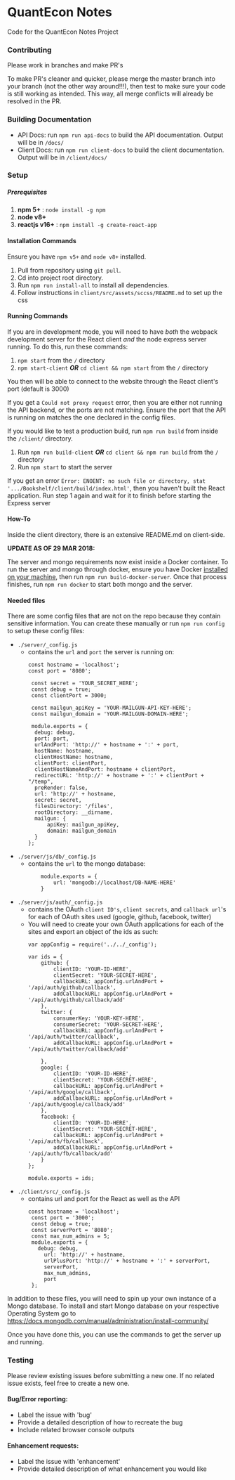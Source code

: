 # QuantEcon Notes

Code for the QuantEcon Notes Project

### Contributing
Please work in branches and make PR's

To make PR's cleaner and quicker, please merge the master branch into your branch (not the other way around!!!), 
then test to make sure your code is still working as intended. This way, all merge conflicts will already be resolved in the PR.

### Building Documentation
* API Docs: run `npm run api-docs` to build the API documentation. Output will be in `/docs/`
* Client Docs: run `npm run client-docs` to build the client documentation. Output will be in `/client/docs/`

### Setup
##### Prerequisites
1. **npm 5+** : `node install -g npm`
2. **node v8+** 
3. **reactjs v16+** : `npm install -g create-react-app`

#### Installation Commands 
Ensure you have `npm v5+` and `node v8+` installed. 
1. Pull from repository using `git pull`.
2. Cd into project root directory.
3. Run `npm run install-all` to install all dependencies.
4. Follow instructions in `client/src/assets/sccss/README.md` to set up the css

#### Running Commands
If you are in development mode, you will need to have _both_ the webpack development server for the React client _and_ the node express server running. To do this, run these commands:

1. `npm start` from the `/` directory
2. `npm start-client` **_OR_** `cd client && npm start` from the `/` directory

You then will be able to connect to the website through the React client's port (default is 3000)

If you get a `Could not proxy request` error, then you are either not running the API backend, or the ports are not matching. Ensure the port that the API is running on matches the one declared in the config files.

If you would like to test a production build, run `npm run build` from inside the `/client/` directory.

1. Run `npm run build-client` **_OR_** `cd client && npm run build` from the `/` directory
2. Run `npm start` to start the server

If you get an error `Error: ENOENT: no such file or directory, stat '.../Bookshelf/client/build/index.html'`, then you haven't built the React application. Run step 1 again and wait for it to finish before starting the Express server

#### How-To 
Inside the client directory, there is an extensive README.md on client-side. 

**UPDATE AS OF 29 MAR 2018:**

The server and mongo requirements now exist inside a Docker container. To run the server and mongo through docker,
ensure you have Docker [installed on your machine](https://docs.docker.com/install/), then run `npm run build-docker-server`.
Once that process finishes, run `npm run docker` to start both mongo and the server.

#### Needed files
There are some config files that are not on the repo because they contain sensitive information. You can create these manually or run `npm run config` to setup these config files:
* `./server/_config.js`
    * contains the `url` and `port` the server is running on:
        ```
        const hostname = 'localhost';
        const port = '8080';

         const secret = 'YOUR_SECRET_HERE';
         const debug = true;
         const clientPort = 3000;

         const mailgun_apiKey = 'YOUR-MAILGUN-API-KEY-HERE';
         const mailgun_domain = 'YOUR-MAILGUN-DOMAIN-HERE';

         module.exports = {
          debug: debug,
          port: port,
          urlAndPort: 'http://' + hostname + ':' + port,
          hostName: hostname,
          clientHostName: hostname,
          clientPort: clientPort,
          clientHostNameAndPort: hostname + clientPort,
          redirectURL: 'http://' + hostname + ':' + clientPort + "/temp",
          preRender: false,
          url: 'http://' + hostname,
          secret: secret,
          filesDirectory: '/files',
          rootDirectory: __dirname,
          mailgun: {
              apiKey: mailgun_apiKey,
              domain: mailgun_domain
          }
      };

* `./server/js/db/_config.js`
    * contains the `url` to the mongo database:
        ```
            module.exports = {
                url: 'mongodb://localhost/DB-NAME-HERE'
            }
* `./server/js/auth/_config.js`
    * contains the OAuth `client ID's`, `client secrets`, and `callback url`'s for each of OAuth sites used (google, github, facebook, twitter)
    * You will need to create your own OAuth applications for each of the sites and export an object of the ids as such:
        ```
        var appConfig = require('../../_config');

        var ids = {
            github: {
                clientID: 'YOUR-ID-HERE',
                clientSecret: 'YOUR-SECRET-HERE',
                callbackURL: appConfig.urlAndPort + '/api/auth/github/callback',
                addCallbackURL: appConfig.urlAndPort + '/api/auth/github/callback/add'
            },
            twitter: {
                consumerKey: 'YOUR-KEY-HERE',
                consumerSecret: 'YOUR-SECRET-HERE',
                callbackURL: appConfig.urlAndPort + '/api/auth/twitter/callback',
                addCallbackURL: appConfig.urlAndPort + '/api/auth/twitter/callback/add'

            },
            google: {
                clientID: 'YOUR-ID-HERE',
                clientSecret: 'YOUR-SECRET-HERE',
                callbackURL: appConfig.urlAndPort + '/api/auth/google/callback',
                addCallbackURL: appConfig.urlAndPort + '/api/auth/google/callback/add'
            },
            facebook: {
                clientID: 'YOUR-ID-HERE',
                clientSecret: 'YOUR-SECRET-HERE',
                callbackURL: appConfig.urlAndPort + '/api/auth/fb/callback',
                addCallbackURL: appConfig.urlAndPort + '/api/auth/fb/callback/add'
            }
        };

        module.exports = ids;
* `./client/src/_config.js`
    * contains url and port for the React as well as the API
        ```
       const hostname = 'localhost';
         const port = '3000';
         const debug = true;
         const serverPort = '8080';
         const max_num_admins = 5;
         module.exports = {
           debug: debug,
             url: 'http://' + hostname,
             urlPlusPort: 'http://' + hostname + ':' + serverPort,
             serverPort,
             max_num_admins,
             port
         };

In addition to these files, you will need to spin up your own instance of a Mongo database.
To install and start Mongo database on your respective Operating System go to https://docs.mongodb.com/manual/administration/install-community/

Once you have done this, you can use the commands to get the server up and running.

### Testing
Please review existing issues before submitting a new one. If no related issue exists, feel free to create a new one.
#### Bug/Error reporting:
* Label the issue with 'bug'
* Provide a detailed description of how to recreate the bug
* Include related browser console outputs
#### Enhancement requests:
* Label the issue with 'enhancement'
* Provide detailed description of what enhancement you would like

